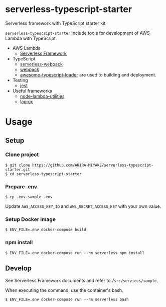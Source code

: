# serverless-typescript-starter
Serverless framework with TypeScript starter kit

`serverless-typescript-starter` include tools for development of AWS Lambda with TypeScript.

* AWS Lambda
  * [Serverless Framework](https://serverless.com/)
* TypeScript
  * [serverless-webpack](https://github.com/elastic-coders/serverless-webpack)
  * [webpack](https://webpack.github.io/)
  * [awesome-typescript-loader](https://github.com/s-panferov/awesome-typescript-loader) are used to building and deployment.
* Testing
  * [jest](https://facebook.github.io/jest/)
* Useful frameworks
  * [node-lambda-utilities](https://github.com/AKIRA-MIYAKE/node-lambda-utilities)
  * [laprox](https://github.com/AKIRA-MIYAKE/lamprox)


# Usage
## Setup
### Clone project

```
$ git clone https://github.com/AKIRA-MIYAKE/serverless-typescript-starter.git
$ cd serverless-typescript-starter
```

### Prepare .env

```
$ cp .env.sample .env
```

Update `AWS_ACCESS_KEY_ID` and `AWS_SECRET_ACCESS_KEY` with your own value.

### Setup Docker image

```
$ ENV_FILE=.env docker-compose build
```

### npm install

```
$ ENV_FILE=.env docker-compose run --rm serverless npm install
```

## Develop
See Serverless Framework documents and refer to `/src/services/sample`.

When executing the command, use the container's bash.

```
$ ENV_FILE=.env docker-compose run --rm serverless bash
```
